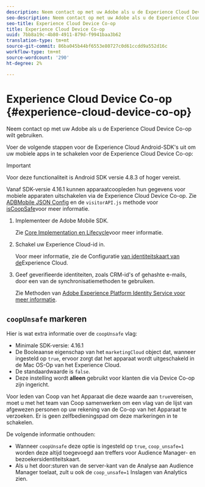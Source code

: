 ```yaml
---
description: Neem contact op met uw Adobe als u de Experience Cloud Device Co-op wilt gebruiken.
seo-description: Neem contact op met uw Adobe als u de Experience Cloud Device Co-op wilt gebruiken.
seo-title: Experience Cloud Device Co-op
title: Experience Cloud Device Co-op
uuid: 7bb8a19c-4b80-4911-879d-f9941baa3b62
translation-type: tm+mt
source-git-commit: 86ba045b44bf6553e80727c0d61ccdd9a552d16c
workflow-type: tm+mt
source-wordcount: '290'
ht-degree: 2%

---
```



# Experience Cloud Device Co-op {#experience-cloud-device-co-op}

Neem contact op met uw Adobe als u de Experience Cloud Device Co-op wilt gebruiken.

Voer de volgende stappen voor de Experience Cloud Android-SDK&#39;s uit om uw mobiele apps in te schakelen voor de Experience Cloud Device Co-op:

>[!IMPORTANT]
>
>Voor deze functionaliteit is Android SDK versie 4.8.3 of hoger vereist.

Vanaf SDK-versie 4.16.1 kunnen apparaatcoopleden hun gegevens voor mobiele apparaten uitschakelen via de Experience Cloud Device Co-op. Zie [ADBMobile JSON Config](/help/android/configuration/json-config/json-config.md) en de `visitorAPI.js` methode voor [isCoopSafe](https://docs.adobe.com/content/help/en/id-service/using/id-service-api/configurations/coopsafe.html)voor meer informatie.

1. Implementeer de Adobe Mobile SDK.

   Zie [Core Implementation en Lifecycle](/help/android/getting-started/dev-qs.md)voor meer informatie.
1. Schakel uw Experience Cloud-id in.

   Voor meer informatie, zie de Configuratie [van identiteitskaart van de](/help/android/c-marketing-cloud/mcvid.md)Experience Cloud.
1. Geef geverifieerde identiteiten, zoals CRM-id&#39;s of gehashte e-mails, door een van de synchronisatiemethoden te gebruiken.

   Zie Methoden van [Adobe Experience Platform Identity Service voor meer informatie](/help/android/c-marketing-cloud/mc-methods.md).

## `coopUnsafe` markeren

Hier is wat extra informatie over de `coopUnsafe` vlag:

* Minimale SDK-versie: 4.16.1
* De Booleaanse eigenschap van het `marketingCloud` object dat, wanneer ingesteld op `true`, ervoor zorgt dat het apparaat wordt uitgeschakeld in de Mac OS-Op van het Experience Cloud.
* De standaardwaarde is `false`.
* Deze instelling wordt **alleen** gebruikt voor klanten die via Device Co-op zijn ingericht.

Voor leden van Coop van het Apparaat die deze waarde aan `true`vereisen, moet u met het team van Coop samenwerken om een vlag van de lijst van afgewezen personen op uw rekening van de Co-op van het Apparaat te verzoeken. Er is geen zelfbedieningspad om deze markeringen in te schakelen.

De volgende informatie onthouden:

* Wanneer `coopUnsafe` deze optie is ingesteld op `true`, `coop_unsafe=1` worden deze altijd toegevoegd aan treffers voor Audience Manager- en bezoekersidentiteitskaart.
* Als u het door:sturen van de server-kant van de Analyse aan Audience Manager toelaat, zult u ook de `coop_unsafe=1` Inslagen van Analytics zien.